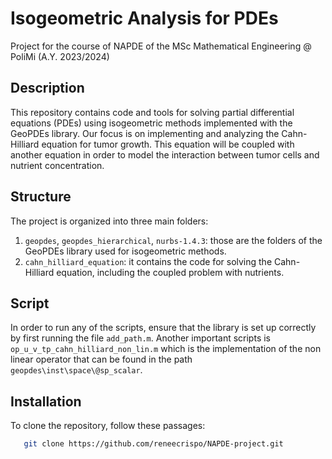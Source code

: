 # Isogeometric Analysis for PDEs
Project for the course of NAPDE of the MSc Mathematical Engineering @ PoliMi (A.Y. 2023/2024)

## Description
This repository contains code and tools for solving partial differential equations (PDEs) using isogeometric methods implemented with the GeoPDEs library. Our focus is on implementing and analyzing the Cahn-Hilliard equation for tumor growth. This equation will be coupled with another equation in order to model the interaction between tumor cells and nutrient concentration.

## Structure
The project is organized into three main folders:
1. `geopdes`, `geopdes_hierarchical`, `nurbs-1.4.3`: those are the folders of the GeoPDEs library used for isogeometric methods. 
2. `cahn_hilliard_equation`: it contains the code for solving the Cahn-Hilliard equation, including the coupled problem with nutrients. 

## Script
In order to run any of the scripts, ensure that the library is set up correctly by first running the file `add_path.m`. Another important scripts is `op_u_v_tp_cahn_hilliard_non_lin.m` which is the implementation of the non linear operator that can be found in the path `geopdes\inst\space\@sp_scalar`.


## Installation
To clone the repository, follow these passages: 
```bash
   git clone https://github.com/reneecrispo/NAPDE-project.git

